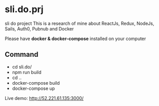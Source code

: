 # sli.do.prj
sli do project
This is a research of mine about ReactJs, Redux, NodeJs, Sails, Auth0, Pubnub and Docker

Please have **docker & docker-compose** installed on your computer

## Command
* cd sli.do/
* npm run build
* cd ..
* docker-compose build
* docker-compose up

Live demo: http://52.221.61.135:3000/
